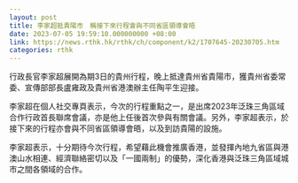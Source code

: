 ```yaml
---
layout: post
title: 李家超抵貴陽市　稱接下來行程會與不同省區領導會晤
date: 2023-07-05 19:59:10.000000000 +08:00
link: https://news.rthk.hk/rthk/ch/component/k2/1707645-20230705.htm
categories: rthk
---
```


行政長官李家超展開為期3日的貴州行程，晚上抵達貴州省貴陽市，獲貴州省委常委、宣傳部部長盧雍政及貴州省港澳辦主任陶平生迎接。

李家超在個人社交專頁表示，今次的行程重點之一，是出席2023年泛珠三角區域合作行政首長聯席會議，亦是他上任後首次參與有關會議。另外，李家超表示，於接下來的行程亦會與不同省區領導會晤，以及到訪貴陽的設施。

李家超表示，十分期待今次行程，希望藉此機會推廣香港，並發揮內地九省區與港澳山水相連、經濟聯絡密切以及「一國兩制」的優勢，深化香港與泛珠三角區域城市之間各領域的合作。
